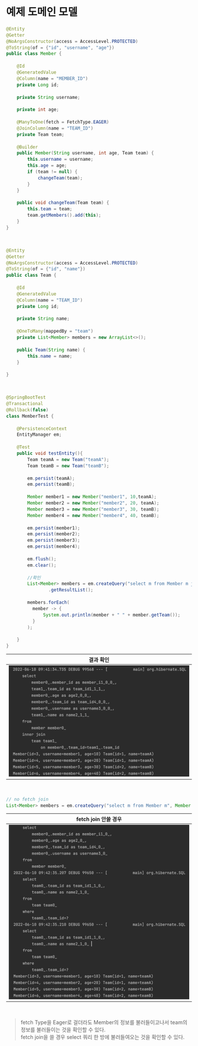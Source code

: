 # 예제 도메인 모델

```java
@Entity
@Getter
@NoArgsConstructor(access = AccessLevel.PROTECTED)
@ToString(of = {"id", "username", "age"})
public class Member {

    @Id
    @GeneratedValue
    @Column(name = "MEMBER_ID")
    private Long id;

    private String username;

    private int age;

    @ManyToOne(fetch = FetchType.EAGER)
    @JoinColumn(name = "TEAM_ID")
    private Team team;

    @Builder
    public Member(String username, int age, Team team) {
        this.username = username;
        this.age = age;
        if (team != null) {
            changeTeam(team);
        }
    }

    public void changeTeam(Team team) {
        this.team = team;
        team.getMembers().add(this);
    }
}

```

</br>

```java
@Entity
@Getter
@NoArgsConstructor(access = AccessLevel.PROTECTED)
@ToString(of = {"id", "name"})
public class Team {

    @Id
    @GeneratedValue
    @Column(name = "TEAM_ID")
    private Long id;

    private String name;

    @OneToMany(mappedBy = "team")
    private List<Member> members = new ArrayList<>();

    public Team(String name) {
        this.name = name;
    }

}

```

</br>

```java
@SpringBootTest
@Transactional
@Rollback(false)
class MemberTest {

    @PersistenceContext
    EntityManager em;

    @Test
    public void testEntity(){
        Team teamA = new Team("teamA");
        Team teamB = new Team("teamB");

        em.persist(teamA);
        em.persist(teamB);

        Member member1 = new Member("member1", 10,teamA);
        Member member2 = new Member("member2", 20, teamA);
        Member member3 = new Member("member3", 30, teamB);
        Member member4 = new Member("member4", 40, teamB);

        em.persist(member1);
        em.persist(member2);
        em.persist(member3);
        em.persist(member4);

        em.flush();
        em.clear();

        //확인
        List<Member> members = em.createQuery("select m from Member m join fetch m.team", Member.class)
                .getResultList();

        members.forEach(
          member -> {
              System.out.println(member + " " + member.getTeam());
          }
        );

    }
}
```

|                 결과 확인                  |
| :----------------------------------------: |
| ![결과 확인](../res/section02_example.png) |

</br>

```java
// no fetch join
List<Member> members = em.createQuery("select m from Member m", Member.class)
```

|            fetch join 안쓸 경우            |
| :----------------------------------------: |
| ![no fetch](../res/section02_no_fetch.png) |

</br>

> fetch Type을 Eager로 걸더라도 Member의 정보를 불러들이고나서 team의 정보를 불러들이는 것을 확인할 수 있다.  
> fetch join을 쓸 경우 select 쿼리 한 방에 불러들여오는 것을 확인할 수 있다.
